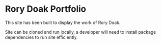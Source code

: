 # Rory Doak Portfolio

This site has been built to display the work of Rory Doak.

Site can be cloned and run locally, a developer will need to install package dependencies to run site efficiently. 
